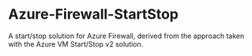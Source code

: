 # Azure-Firewall-StartStop
A start/stop solution for Azure Firewall, derived from the approach taken with the Azure VM Start/Stop v2 solution.
